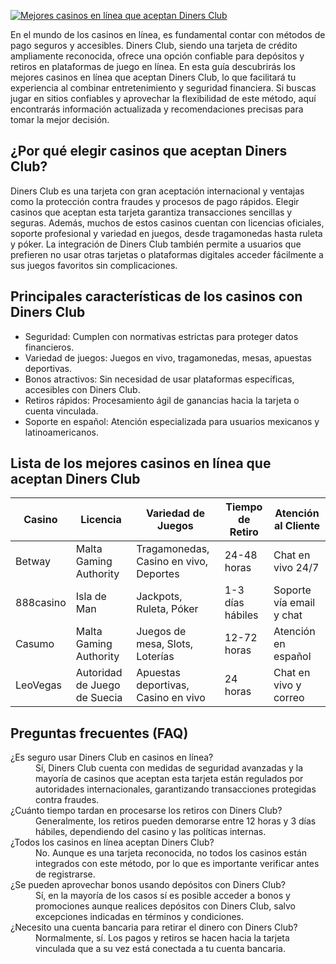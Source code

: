 [![Mejores casinos en línea que aceptan Diners Club](https://123-caf.pages.dev/gitsignup.png)](https://vrmoo.ru/Bt82HjjY)

<p>En el mundo de los casinos en línea, es fundamental contar con métodos de pago seguros y accesibles. Diners Club, siendo una tarjeta de crédito ampliamente reconocida, ofrece una opción confiable para depósitos y retiros en plataformas de juego en línea. En esta guía descubrirás los mejores casinos en línea que aceptan Diners Club, lo que facilitará tu experiencia al combinar entretenimiento y seguridad financiera. Si buscas jugar en sitios confiables y aprovechar la flexibilidad de este método, aquí encontrarás información actualizada y recomendaciones precisas para tomar la mejor decisión.</p>  <h2>¿Por qué elegir casinos que aceptan Diners Club?</h2> <p>Diners Club es una tarjeta con gran aceptación internacional y ventajas como la protección contra fraudes y procesos de pago rápidos. Elegir casinos que aceptan esta tarjeta garantiza transacciones sencillas y seguras. Además, muchos de estos casinos cuentan con licencias oficiales, soporte profesional y variedad en juegos, desde tragamonedas hasta ruleta y póker. La integración de Diners Club también permite a usuarios que prefieren no usar otras tarjetas o plataformas digitales acceder fácilmente a sus juegos favoritos sin complicaciones.</p>  <h2>Principales características de los casinos con Diners Club</h2> <ul>   <li>Seguridad: Cumplen con normativas estrictas para proteger datos financieros.</li>   <li>Variedad de juegos: Juegos en vivo, tragamonedas, mesas, apuestas deportivas.</li>   <li>Bonos atractivos: Sin necesidad de usar plataformas específicas, accesibles con Diners Club.</li>   <li>Retiros rápidos: Procesamiento ágil de ganancias hacia la tarjeta o cuenta vinculada.</li>   <li>Soporte en español: Atención especializada para usuarios mexicanos y latinoamericanos.</li> </ul>  <h2>Lista de los mejores casinos en línea que aceptan Diners Club</h2> <table>   <thead>     <tr>       <th>Casino</th>       <th>Licencia</th>       <th>Variedad de Juegos</th>       <th>Tiempo de Retiro</th>       <th>Atención al Cliente</th>     </tr>   </thead>   <tbody>     <tr>       <td>Betway</td>       <td>Malta Gaming Authority</td>       <td>Tragamonedas, Casino en vivo, Deportes</td>       <td>24-48 horas</td>       <td>Chat en vivo 24/7</td>     </tr>     <tr>       <td>888casino</td>       <td>Isla de Man</td>       <td>Jackpots, Ruleta, Póker</td>       <td>1-3 días hábiles</td>       <td>Soporte vía email y chat</td>     </tr>     <tr>       <td>Casumo</td>       <td>Malta Gaming Authority</td>       <td>Juegos de mesa, Slots, Loterías</td>       <td>12-72 horas</td>       <td>Atención en español</td>     </tr>     <tr>       <td>LeoVegas</td>       <td>Autoridad de Juego de Suecia</td>       <td>Apuestas deportivas, Casino en vivo</td>       <td>24 horas</td>       <td>Chat en vivo y correo</td>     </tr>   </tbody> </table>  <h2>Preguntas frecuentes (FAQ)</h2> <dl>   <dt>¿Es seguro usar Diners Club en casinos en línea?</dt>   <dd>Sí, Diners Club cuenta con medidas de seguridad avanzadas y la mayoría de casinos que aceptan esta tarjeta están regulados por autoridades internacionales, garantizando transacciones protegidas contra fraudes.</dd>      <dt>¿Cuánto tiempo tardan en procesarse los retiros con Diners Club?</dt>   <dd>Generalmente, los retiros pueden demorarse entre 12 horas y 3 días hábiles, dependiendo del casino y las políticas internas.</dd>      <dt>¿Todos los casinos en línea aceptan Diners Club?</dt>   <dd>No. Aunque es una tarjeta reconocida, no todos los casinos están integrados con este método, por lo que es importante verificar antes de registrarse.</dd>      <dt>¿Se pueden aprovechar bonos usando depósitos con Diners Club?</dt>   <dd>Sí, en la mayoría de los casos sí es posible acceder a bonos y promociones aunque realices depósitos con Diners Club, salvo excepciones indicadas en términos y condiciones.</dd>      <dt>¿Necesito una cuenta bancaria para retirar el dinero con Diners Club?</dt>   <dd>Normalmente, sí. Los pagos y retiros se hacen hacia la tarjeta vinculada que a su vez está conectada a tu cuenta bancaria.</dd> </dl>